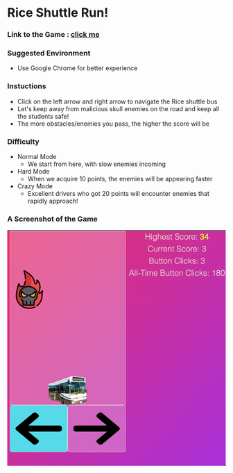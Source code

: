 # Rice Shuttle Run!

### Link to the Game : [click me](https://riceshuttlerun.surge.sh/)

### Suggested Environment

- Use Google Chrome for better experience

### Instuctions

- Click on the left arrow and right arrow to navigate the Rice shuttle bus
- Let's keep away from malicious skull enemies on the road and keep all the students safe!
- The more obstacles/enemies you pass, the higher the score will be

### Difficulty

- Normal Mode
  - We start from here, with slow enemies incoming
- Hard Mode
  - When we acquire 10 points, the enemies will be appearing faster
- Crazy Mode
  - Excellent drivers who got 20 points will encounter enemies that rapidly approach!

### A Screenshot of the Game

![screenshot_image](images/Game_Screenshot.png)

